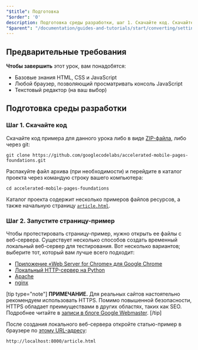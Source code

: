 ```yaml
---
"$title": Подготовка
"$order": '0'
description: Подготовка среды разработки, шаг 1. Скачайте код. Скачайте код примера для данного урока либо в виде ZIP-файла, либо через git...
"$parent": "/documentation/guides-and-tutorials/start/converting/setting-up.md"
---
```


## Предварительные требования

<strong>Чтобы завершить</strong> этот урок, вам понадобятся:

- Базовые знания HTML, CSS и JavaScript
- Любой браузер, позволяющий просматривать консоль JavaScript
- Текстовый редактор (на ваш выбор)

## Подготовка среды разработки

### Шаг 1. Скачайте код

Скачайте код примера для данного урока либо в виде [ZIP-файла](https://github.com/googlecodelabs/accelerated-mobile-pages-foundations/archive/master.zip), либо через git:

```shell
git clone https://github.com/googlecodelabs/accelerated-mobile-pages-foundations.git
```

Распакуйте файл архива (при необходимости) и перейдите в каталог проекта через командую строку вашего компьютера:

```shell
cd accelerated-mobile-pages-foundations
```

Каталог проекта содержит несколько примеров файлов ресурсов, а также начальную страницу [`article.html`](https://github.com/googlecodelabs/accelerated-mobile-pages-foundations/blob/master/article.html).

### Шаг 2. Запустите страницу-пример

Чтобы протестировать страницу-пример, нужно открыть ее файлы с веб-сервера. Существует несколько способов создать временный локальный веб-сервер для тестирования. Вот несколько вариантов; выберите тот, который вам лучше всего подходит:

- [Приложение «Web Server for Chrome» для Google Chrome](https://chrome.google.com/webstore/detail/web-server-for-chrome/ofhbbkphhbklhfoeikjpcbhemlocgigb)
- [Локальный HTTP-сервер на Python](https://developer.mozilla.org/en-US/docs/Learn/Common_questions/set_up_a_local_testing_server#Running_a_simple_local_HTTP_server)
- [Apache](https://httpd.apache.org/docs/2.4/getting-started.html)
- [nginx](http://nginx.org/)

[tip type="note"] **ПРИМЕЧАНИЕ.**  Для реальных сайтов настоятельно рекомендуем использовать HTTPS. Помимо повышенной безопасности, HTTPS обладает преимуществами в других областях, таких как SEO. Подробнее читайте в [записи в блоге Google Webmaster](https://webmasters.googleblog.com/2014/08/https-as-ranking-signal.html). [/tip]

После создания локального веб-сервера откройте статью-пример в браузере по [этому URL-адресу](http://localhost:8000/article.html):

```text
http://localhost:8000/article.html
```
